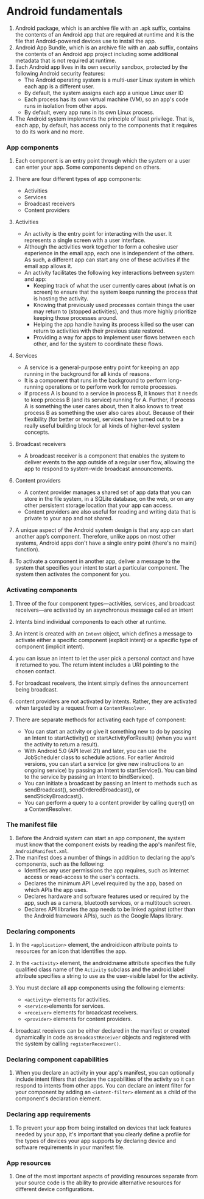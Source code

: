 
# Android fundamentals

1. Android package, which is an archive file with an .apk suffix, contains the contents of an Android app that are required at runtime and it is the file that Android-powered devices use to install the app.
1. Android App Bundle, which is an archive file with an .aab suffix, contains the contents of an Android app project including some additional metadata that is not required at runtime.
1. Each Android app lives in its own security sandbox, protected by the following Android security features:
   - The Android operating system is a multi-user Linux system in which each app is a different user.
   - By default, the system assigns each app a unique Linux user ID
   - Each process has its own virtual machine (VM), so an app's code runs in isolation from other apps.
   - By default, every app runs in its own Linux process.
1. The Android system implements the principle of least privilege. That is, each app, by default, has access only to the components that it requires to do its work and no more.

### App components

1. Each component is an entry point through which the system or a user can enter your app. Some components depend on others.
1. There are four different types of app components:

   - Activities
   - Services
   - Broadcast receivers
   - Content providers

1. Activities
   - An activity is the entry point for interacting with the user. It represents a single screen with a user interface.
   - Although the activities work together to form a cohesive user experience in the email app, each one is independent of the others. As such, a different app can start any one of these activities if the email app allows it.
   - An activity facilitates the following key interactions between system and app:
     - Keeping track of what the user currently cares about (what is on screen) to ensure that the system keeps running the process that is hosting the activity.
     - Knowing that previously used processes contain things the user may return to (stopped activities), and thus more highly prioritize keeping those processes around.
     - Helping the app handle having its process killed so the user can return to activities with their previous state restored.
     - Providing a way for apps to implement user flows between each other, and for the system to coordinate these flows.
1. Services
   - A service is a general-purpose entry point for keeping an app running in the background for all kinds of reasons.
   - It is a component that runs in the background to perform long-running operations or to perform work for remote processes.
   - if process A is bound to a service in process B, it knows that it needs to keep process B (and its service) running for A. Further, if process A is something the user cares about, then it also knows to treat process B as something the user also cares about. Because of their flexibility (for better or worse), services have turned out to be a really useful building block for all kinds of higher-level system concepts.
1. Broadcast receivers
   - A broadcast receiver is a component that enables the system to deliver events to the app outside of a regular user flow, allowing the app to respond to system-wide broadcast announcements.
1. Content providers
   - A content provider manages a shared set of app data that you can store in the file system, in a SQLite database, on the web, or on any other persistent storage location that your app can access.
   - Content providers are also useful for reading and writing data that is private to your app and not shared.
1. A unique aspect of the Android system design is that any app can start another app’s component. Therefore, unlike apps on most other systems, Android apps don't have a single entry point (there's no main() function).
1. To activate a component in another app, deliver a message to the system that specifies your intent to start a particular component. The system then activates the component for you.

### Activating components

1. Three of the four component types—activities, services, and broadcast receivers—are activated by an asynchronous message called an intent
1. Intents bind individual components to each other at runtime.
1. An intent is created with an `Intent` object, which defines a message to activate either a specific component (explicit intent) or a specific type of component (implicit intent).
1. you can issue an intent to let the user pick a personal contact and have it returned to you. The return intent includes a URI pointing to the chosen contact.
1. For broadcast receivers, the intent simply defines the announcement being broadcast.
1. content providers are not activated by intents. Rather, they are activated when targeted by a request from a `ContentResolver`.
1. There are separate methods for activating each type of component:

   - You can start an activity or give it something new to do by passing an Intent to startActivity() or startActivityForResult() (when you want the activity to return a result).
   - With Android 5.0 (API level 21) and later, you can use the JobScheduler class to schedule actions. For earlier Android versions, you can start a service (or give new instructions to an ongoing service) by passing an Intent to startService(). You can bind to the service by passing an Intent to bindService().
   - You can initiate a broadcast by passing an Intent to methods such as sendBroadcast(), sendOrderedBroadcast(), or sendStickyBroadcast().
   - You can perform a query to a content provider by calling query() on a ContentResolver.

### The manifest file

1. Before the Android system can start an app component, the system must know that the component exists by reading the app's manifest file, `AndroidManifest.xml`.
1. The manifest does a number of things in addition to declaring the app's components, such as the following:
   - Identifies any user permissions the app requires, such as Internet access or read-access to the user's contacts.
   - Declares the minimum API Level required by the app, based on which APIs the app uses.
   - Declares hardware and software features used or required by the app, such as a camera, bluetooth services, or a multitouch screen.
   - Declares API libraries the app needs to be linked against (other than the Android framework APIs), such as the Google Maps library.

### Declaring components

1. In the `<application>` element, the android:icon attribute points to resources for an icon that identifies the app.
1. In the `<activity>` element, the android:name attribute specifies the fully qualified class name of the `Activity` subclass and the android:label attribute specifies a string to use as the user-visible label for the activity.
1. You must declare all app components using the following elements:

   - `<activity>` elements for activities.
   - `<service>`elements for services.
   - `<receiver>` elements for broadcast receivers.
   - `<provider>` elements for content providers.

1. broadcast receivers can be either declared in the manifest or created dynamically in code as `BroadcastReceiver` objects and registered with the system by calling `registerReceiver()`.

### Declaring component capabilities

1. When you declare an activity in your app's manifest, you can optionally include intent filters that declare the capabilities of the activity so it can respond to intents from other apps. You can declare an intent filter for your component by adding an `<intent-filter>` element as a child of the component's declaration element.

### Declaring app requirements

1. To prevent your app from being installed on devices that lack features needed by your app, it's important that you clearly define a profile for the types of devices your app supports by declaring device and software requirements in your manifest file.

### App resources

1. One of the most important aspects of providing resources separate from your source code is the ability to provide alternative resources for different device configurations.